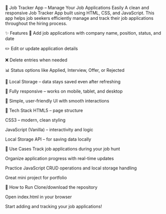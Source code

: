 💼 Job Tracker App – Manage Your Job Applications Easily
A clean and responsive Job Tracker App built using HTML, CSS, and JavaScript. This app helps job seekers efficiently manage and track their job applications throughout the hiring process.

✨ Features
🏢 Add job applications with company name, position, status, and date

✏️ Edit or update application details

❌ Delete entries when needed

📊 Status options like Applied, Interview, Offer, or Rejected

💾 Local Storage – data stays saved even after refreshing

📱 Fully responsive – works on mobile, tablet, and desktop

🎨 Simple, user-friendly UI with smooth interactions

🚀 Tech Stack
HTML5 – page structure

CSS3 – modern, clean styling

JavaScript (Vanilla) – interactivity and logic

Local Storage API – for saving data locally

🎯 Use Cases
Track job applications during your job hunt

Organize application progress with real-time updates

Practice JavaScript CRUD operations and local storage handling

Great mini project for portfolio

📁 How to Run
Clone/download the repository

Open index.html in your browser

Start adding and tracking your job applications!
